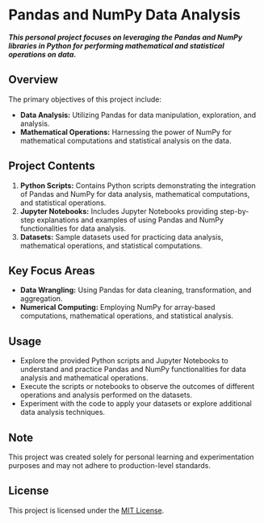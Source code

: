 # Pandas and NumPy Data Analysis
***This personal project focuses on leveraging the Pandas and NumPy 
libraries in Python for performing mathematical and statistical 
operations on data.***
## Overview

The primary objectives of this project include:

- **Data Analysis:** Utilizing Pandas for data manipulation, exploration, and analysis.
- **Mathematical Operations:** Harnessing the power of NumPy for mathematical computations and statistical analysis on the data.

## Project Contents

1. **Python Scripts:** Contains Python scripts demonstrating the integration of Pandas and NumPy for data analysis, mathematical computations, and statistical operations.
2. **Jupyter Notebooks:** Includes Jupyter Notebooks providing step-by-step explanations and examples of using Pandas and NumPy functionalities for data analysis.
3. **Datasets:** Sample datasets used for practicing data analysis, mathematical operations, and statistical computations.

## Key Focus Areas

- **Data Wrangling:** Using Pandas for data cleaning, transformation, and aggregation.
- **Numerical Computing:** Employing NumPy for array-based computations, mathematical operations, and statistical analysis.


## Usage

- Explore the provided Python scripts and Jupyter Notebooks to understand and practice Pandas and NumPy functionalities for data analysis and mathematical operations.
- Execute the scripts or notebooks to observe the outcomes of different operations and analysis performed on the datasets.
- Experiment with the code to apply your datasets or explore additional data analysis techniques.

## Note

This project was created solely for personal learning and experimentation purposes and may not adhere to production-level standards.

## License

This project is licensed under the [MIT License](LICENSE).
